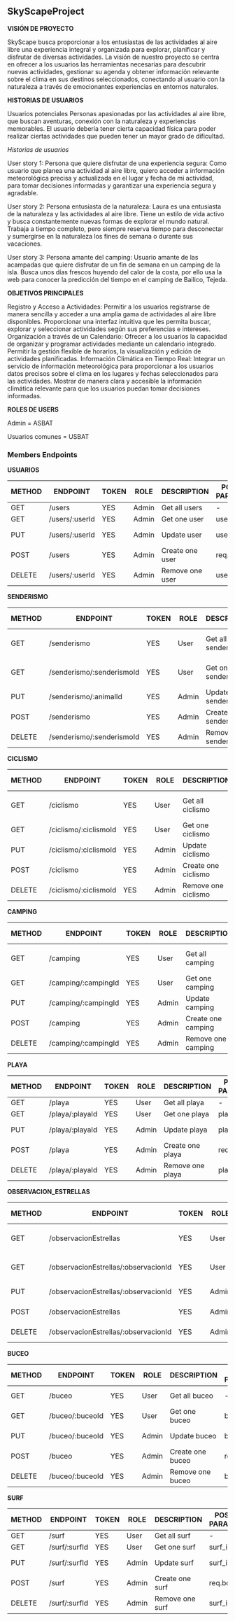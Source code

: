 ## SkyScapeProject

**VISIÓN DE PROYECTO**

SkyScape busca proporcionar a los entusiastas de las actividades al aire libre una experiencia integral y organizada para explorar, planificar y disfrutar de diversas actividades. La visión de nuestro proyecto se centra en ofrecer a los usuarios las herramientas necesarias para descubrir nuevas actividades, gestionar su agenda y obtener información relevante sobre el clima en sus destinos seleccionados, conectando al usuario con la naturaleza a través de emocionantes experiencias en entornos naturales. 

**HISTORIAS DE USUARIOS**

Usuarios potenciales
Personas apasionadas por las actividades al aire libre, que buscan aventuras, conexión con la naturaleza y experiencias memorables. El usuario debería tener cierta capacidad física para poder realizar ciertas actividades que pueden tener un mayor grado de dificultad.


*Historias de usuarios*

User story 1:
Persona que quiere disfrutar de una experiencia segura:
Como usuario que planea una actividad al aire libre, quiero acceder a información meteorológica precisa y actualizada en el lugar y fecha de mi actividad, para tomar decisiones informadas y garantizar una experiencia segura y agradable.

User story 2:
Persona entusiasta de la naturaleza:
Laura es una entusiasta de la naturaleza y las actividades al aire libre. Tiene un estilo de vida activo y busca constantemente nuevas formas de explorar el mundo natural. Trabaja a tiempo completo, pero siempre reserva tiempo para desconectar y sumergirse en la naturaleza los fines de semana o durante sus vacaciones.

User story 3:
Persona amante del camping:
Usuario amante de las acampadas que quiere disfrutar de  un fin de semana en un camping de la isla. Busca unos días frescos huyendo del calor de la costa, por ello usa la web para conocer la predicción del tiempo en el camping de Bailico, Tejeda.

**OBJETIVOS PRINCIPALES**

Registro y Acceso a Actividades:
Permitir a los usuarios registrarse de manera sencilla y acceder a una amplia gama de actividades al aire libre disponibles.
Proporcionar una interfaz intuitiva que les permita buscar, explorar y seleccionar actividades según sus preferencias e intereses.
Organización a través de un Calendario:
Ofrecer a los usuarios la capacidad de organizar y programar actividades mediante un calendario integrado.
Permitir la gestión flexible de horarios, la visualización y edición de actividades planificadas.
Información Climática en Tiempo Real:
Integrar un servicio de información meteorológica para proporcionar a los usuarios datos precisos sobre el clima en los lugares y fechas seleccionados para las actividades.
Mostrar de manera clara y accesible la información climática relevante para que los usuarios puedan tomar decisiones informadas.

**ROLES DE USERS**

Admin = ASBAT

Usuarios comunes = USBAT

### Members Endpoints
**USUARIOS**

| METHOD | ENDPOINT                  | TOKEN | ROLE  | DESCRIPTION                  | POST PARAMS                | RETURNS                              |
| ------ | ------------------------- | ----- | ----- | ---------------------------- | -------------------------- | ------------------------------------ |
| GET    | /users                  | YES   | Admin | Get all users                  | -                          | [{ user }]                           |
| GET    | /users/:userId          | YES   | Admin | Get one user                   | user_id                    | { user }                             |
| PUT    | /users/:userId          | YES   | Admin | Update user                    | user_id                    | "User updated"                       |
| POST   | /users                  | YES   | Admin | Create one user                | req.body                   | "User created"                       |
| DELETE | /users/:userId          | YES   | Admin | Remove one user                | user_id                    | "User deleted"                       |

**SENDERISMO**

| METHOD | ENDPOINT                  | TOKEN | ROLE  | DESCRIPTION                  | POST PARAMS                | RETURNS                              |
| ------ | ------------------------- | ----- | ----- | ---------------------------- | -------------------------- | ------------------------------------ |
| GET    | /senderismo               | YES   | User  | Get all senderismo           | -                          | [{ senderismo }]                     |  
| GET    | /senderismo/:senderismoId | YES   | User  | Get one senderismo           | senderismo_id              | { senderismo }                       |
| PUT    | /senderismo/:animalId     | YES   | Admin | Update senderismo            | senderismo_id              | "senderismo updated"                 |
| POST   | /senderismo               | YES   | Admin | Create one senderismo        | req.body                   | "senderismo created"                 |
| DELETE | /senderismo/:senderismoId | YES   | Admin | Remove one senderismo        | senderismo_id              | "senderismo deleted"                 |

**CICLISMO**

| METHOD | ENDPOINT                  | TOKEN | ROLE  | DESCRIPTION                  | POST PARAMS                | RETURNS                              |
| ------ | ------------------------- | ----- | ----- | ---------------------------- | -------------------------- | ------------------------------------ |
| GET    | /ciclismo                 | YES   | User  | Get all ciclismo             | -                          | [{ ciclismo }]                       |  
| GET    | /ciclismo/:ciclismoId     | YES   | User  | Get one ciclismo             | ciclismo_id                | { ciclismo }                         |
| PUT    | /ciclismo/:ciclismoId     | YES   | Admin | Update ciclismo              | ciclismo_id                | "ciclismo updated"                   |
| POST   | /ciclismo                 | YES   | Admin | Create one ciclismo          | req.body                   | "ciclismo created"                   |
| DELETE | /ciclismo/:ciclismoId     | YES   | Admin | Remove one ciclismo          | ciclismo_id                | "ciclismo deleted"                   |

**CAMPING**

| METHOD | ENDPOINT                  | TOKEN | ROLE  | DESCRIPTION                  | POST PARAMS                | RETURNS                              |
| ------ | ------------------------- | ----- | ----- | ---------------------------- | -------------------------- | ------------------------------------ |
| GET    | /camping                  | YES   | User  | Get all camping              | -                          | [{ camping }]                        |  
| GET    | /camping/:campingId       | YES   | User  | Get one camping              | camping_id                 | { camping }                          |
| PUT    | /camping/:campingId       | YES   | Admin | Update camping               | camping_id                 | "camping updated"                    |
| POST   | /camping                  | YES   | Admin | Create one camping           | req.body                   | "camping created"                    |
| DELETE | /camping/:campingId       | YES   | Admin | Remove one camping           | camping_id                 | "camping deleted"                    |

**PLAYA**

| METHOD | ENDPOINT                  | TOKEN | ROLE  | DESCRIPTION                  | POST PARAMS                | RETURNS                              |
| ------ | ------------------------- | ----- | ----- | ---------------------------- | -------------------------- | ------------------------------------ |
| GET    | /playa                    | YES   | User  | Get all playa                | -                          | [{ playa }]                          |  
| GET    | /playa/:playaId           | YES   | User  | Get one playa                | playa_id                   | { playa }                            |
| PUT    | /playa/:playaId           | YES   | Admin | Update playa                 | playa_id                   | "playa updated"                      |
| POST   | /playa                    | YES   | Admin | Create one playa             | req.body                   | "playa created"                      |
| DELETE | /playa/:playaId           | YES   | Admin | Remove one playa             | playa_id                   | "playa deleted"                      |

**OBSERVACION_ESTRELLAS**

| METHOD | ENDPOINT                           | TOKEN | ROLE  | DESCRIPTION                         | POST PARAMS                | RETURNS                                    |
| ------ | ---------------------------------- | ----- | ----- | ----------------------------------- | -------------------------- | ------------------------------------------ |
| GET    | /observacionEstrellas               | YES   | User  | Get all observacionEstrellas       | -                          | [{ observacionEstrellas }]                  |  
| GET    | /observacionEstrellas/:observacionId| YES  | User  | Get one observacionEstrellas        | observacion_id             | { observacionEstrellas }                    |
| PUT    | /observacionEstrellas/:observacionId| YES  | Admin | Update observacionEstrellas         | observacion_id             | "observacionEstrellas updated"              |
| POST   | /observacionEstrellas               | YES   | Admin | Create one observacionEstrellas    | req.body                   | "observacionEstrellas created"              |
| DELETE | /observacionEstrellas/:observacionId| YES  | Admin | Remove one observacionEstrellas     | observacion_id             | "observacionEstrellas deleted"              |

**BUCEO**

| METHOD | ENDPOINT            | TOKEN | ROLE  | DESCRIPTION                  | POST PARAMS        | RETURNS                |
| ------ | ------------------- | ----- | ----- | ---------------------------- | ------------------ | ---------------------- |
| GET    | /buceo              | YES   | User  | Get all buceo                | -                  | [{ buceo }]            |  
| GET    | /buceo/:buceoId     | YES   | User  | Get one buceo                | buceo_id           | { buceo }              |
| PUT    | /buceo/:buceoId     | YES   | Admin | Update buceo                 | buceo_id           | "buceo updated"        |
| POST   | /buceo              | YES   | Admin | Create one buceo             | req.body           | "buceo created"        |
| DELETE | /buceo/:buceoId     | YES   | Admin | Remove one buceo             | buceo_id           | "buceo deleted"        |

**SURF**

| METHOD | ENDPOINT          | TOKEN | ROLE  | DESCRIPTION                | POST PARAMS        | RETURNS              |
| ------ | ----------------- | ----- | ----- | -------------------------- | ------------------ | -------------------- |
| GET    | /surf            | YES   | User   | Get all surf               | -                  | [{ surf }]           |  
| GET    | /surf/:surfId    | YES   | User   | Get one surf               | surf_id            | { surf }             |
| PUT    | /surf/:surfId    | YES   | Admin  | Update surf                | surf_id            | "surf updated"       |
| POST   | /surf            | YES   | Admin  | Create one surf            | req.body           | "surf created"       |
| DELETE | /surf/:surfId    | YES   | Admin  | Remove one surf            | surf_id            | "surf deleted"       |





